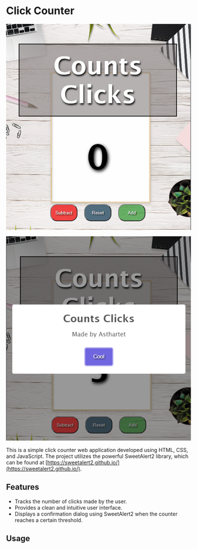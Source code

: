# Click Counter

![Click Counter Screenshot](/1.%20Count%20Clicks/src/images/Capture.png)

![Click Counter Screenshot](/1.%20Count%20Clicks/src/images/Capture1.png)

This is a simple click counter web application developed using HTML, CSS, and JavaScript. The project utilizes the powerful SweetAlert2 library, which can be found at [https://sweetalert2.github.io/](https://sweetalert2.github.io/).

## Features

- Tracks the number of clicks made by the user.
- Provides a clean and intuitive user interface.
- Displays a confirmation dialog using SweetAlert2 when the counter reaches a certain threshold.

## Usage

